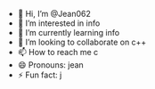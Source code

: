 - 👋 Hi, I’m @Jean062
- 👀 I’m interested in info
- 🌱 I’m currently learning info
- 💞️ I’m looking to collaborate on c++
- 📫 How to reach me c
- 😄 Pronouns: jean
- ⚡ Fun fact: j

<!---
Jean062/Jean062 is a ✨ special ✨ repository because its `README.md` (this file) appears on your GitHub profile.
You can click the Preview link to take a look at your changes.
--->
